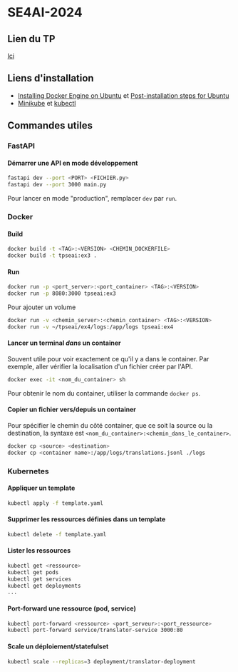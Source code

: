 # SE4AI-2024

## Lien du TP
[Ici](https://tinyurl.com/se4ai-2024)

## Liens d'installation
- [Installing Docker Engine on Ubuntu](https://docs.docker.com/engine/install/ubuntu/) et [Post-installation steps for Ubuntu](https://docs.docker.com/engine/install/linux-postinstall/)
- [Minikube](https://minikube.sigs.k8s.io/docs/start/) et [kubectl](https://kubernetes.io/docs/tasks/tools/)

## Commandes utiles
### FastAPI
#### Démarrer une API en mode développement
```sh
fastapi dev --port <PORT> <FICHIER.py>
fastapi dev --port 3000 main.py
```

Pour lancer en mode "production", remplacer `dev` par `run`.

### Docker
#### Build
```sh
docker build -t <TAG>:<VERSION> <CHEMIN_DOCKERFILE>
docker build -t tpseai:ex3 .
```

#### Run
```sh
docker run -p <port_server>:<port_container> <TAG>:<VERSION>
docker run -p 8080:3000 tpseai:ex3
```

Pour ajouter un volume
```sh
docker run -v <chemin_server>:<chemin_container> <TAG>:<VERSION>
docker run -v ~/tpseai/ex4/logs:/app/logs tpseai:ex4
```

#### Lancer un terminal _dans_ un container
Souvent utile pour voir exactement ce qu'il y a dans le container. Par exemple, aller vérifier la localisation d'un fichier créer par l'API.
```sh
docker exec -it <nom_du_container> sh
```
Pour obtenir le nom du container, utiliser la commande `docker ps`.

#### Copier un fichier vers/depuis un container
Pour spécifier le chemin du côté container, que ce soit la source ou la destination, la syntaxe est `<nom_du_container>:<chemin_dans_le_container>`.
```sh
docker cp <source> <destination>
docker cp <container name>:/app/logs/translations.jsonl ./logs
```

### Kubernetes
#### Appliquer un template
```sh
kubectl apply -f template.yaml
```

#### Supprimer les ressources définies dans un template
```sh
kubectl delete -f template.yaml
```

#### Lister les ressources
```sh
kubectl get <ressource>
kubectl get pods
kubectl get services
kubectl get deployments
...
```

#### Port-forward une ressource (pod, service)
```sh
kubectl port-forward <ressource> <port_serveur>:<port_ressource>
kubectl port-forward service/translator-service 3000:80
```

#### Scale un déploiement/statefulset
```sh
kubectl scale --replicas=3 deployment/translator-deployment
```

